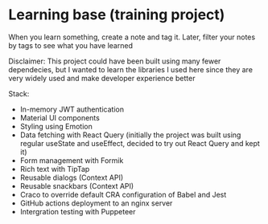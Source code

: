 # Learning base (training project)

When you learn something, create a note and tag it. Later, filter your notes by tags to see what you have learned

Disclaimer: This project could have been built using many fewer dependecies, but I wanted to learn the libraries I used here since they are very widely used and make developer experience better

Stack:

- In-memory JWT authentication
- Material UI components
- Styling using Emotion
- Data fetching with React Query (initially the project was built using regular useState and useEffect, decided to try out React Query and kept it)
- Form management with Formik
- Rich text with TipTap
- Reusable dialogs (Context API)
- Reusable snackbars (Context API)
- Craco to override default CRA configuration of Babel and Jest
- GitHub actions deployment to an nginx server
- Intergration testing with Puppeteer
